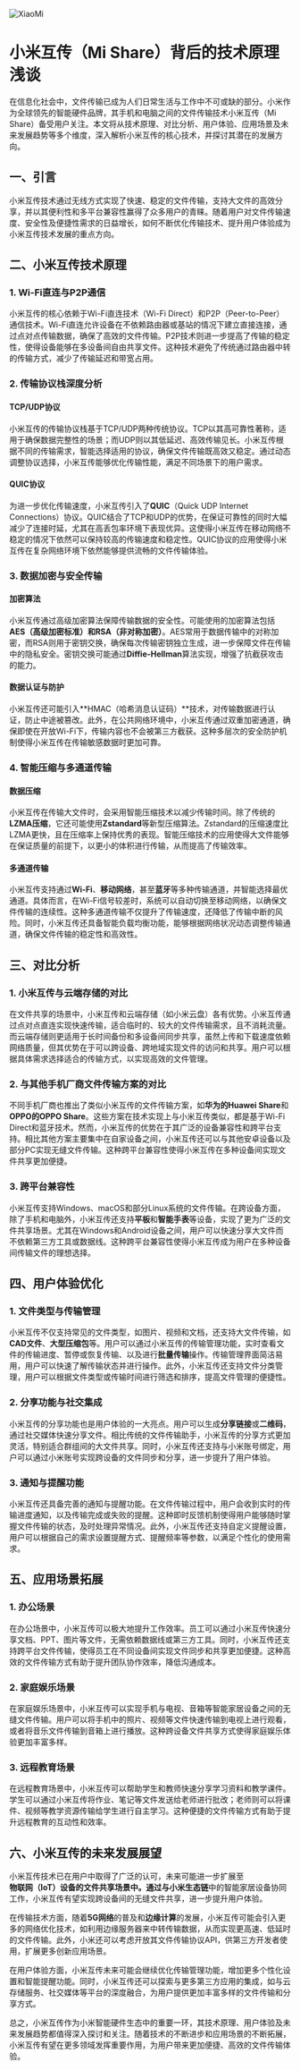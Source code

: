 ![XiaoMi](Base/XiaoMi/XiaoMi.png)
# 小米互传（Mi Share）背后的技术原理浅谈

在信息化社会中，文件传输已成为人们日常生活与工作中不可或缺的部分。小米作为全球领先的智能硬件品牌，其手机和电脑之间的文件传输技术小米互传（Mi Share）备受用户关注。本文将从技术原理、对比分析、用户体验、应用场景及未来发展趋势等多个维度，深入解析小米互传的核心技术，并探讨其潜在的发展方向。

## 一、引言

小米互传技术通过无线方式实现了快速、稳定的文件传输，支持大文件的高效分享，并以其便利性和多平台兼容性赢得了众多用户的青睐。随着用户对文件传输速度、安全性及便捷性需求的日益增长，如何不断优化传输技术、提升用户体验成为小米互传技术发展的重点方向。

## 二、小米互传技术原理

### 1. Wi-Fi直连与P2P通信

小米互传的核心依赖于Wi-Fi直连技术（Wi-Fi Direct）和P2P（Peer-to-Peer）通信技术。Wi-Fi直连允许设备在不依赖路由器或基站的情况下建立直接连接，通过点对点传输数据，确保了高效的文件传输。P2P技术则进一步提高了传输的稳定性，使得设备能够在多设备间自由共享文件。这种技术避免了传统通过路由器中转的传输方式，减少了传输延迟和带宽占用。

### 2. 传输协议栈深度分析

#### TCP/UDP协议

小米互传的传输协议栈基于TCP/UDP两种传统协议。TCP以其高可靠性著称，适用于确保数据完整性的场景；而UDP则以其低延迟、高效传输见长。小米互传根据不同的传输需求，智能选择适用的协议，确保文件传输既高效又稳定。通过动态调整协议选择，小米互传能够优化传输性能，满足不同场景下的用户需求。

#### QUIC协议

为进一步优化传输速度，小米互传引入了**QUIC**（Quick UDP Internet Connections）协议。QUIC结合了TCP和UDP的优势，在保证可靠性的同时大幅减少了连接时延，尤其在高丢包率环境下表现优异。这使得小米互传在移动网络不稳定的情况下依然可以保持较高的传输速度和稳定性。QUIC协议的应用使得小米互传在复杂网络环境下依然能够提供流畅的文件传输体验。

### 3. 数据加密与安全传输

#### 加密算法

小米互传通过高级加密算法保障传输数据的安全性。可能使用的加密算法包括**AES（高级加密标准）**和**RSA（非对称加密）**。AES常用于数据传输中的对称加密，而RSA则用于密钥交换，确保每次传输密钥独立生成，进一步保障文件在传输中的隐私安全。密钥交换可能通过**Diffie-Hellman**算法实现，增强了抗截获攻击的能力。

#### 数据认证与防护

小米互传还可能引入**HMAC（哈希消息认证码）**技术，对传输数据进行认证，防止中途被篡改。此外，在公共网络环境中，小米互传通过双重加密通道，确保即使在开放Wi-Fi下，传输内容也不会被第三方截获。这种多层次的安全防护机制使得小米互传在传输敏感数据时更加可靠。

### 4. 智能压缩与多通道传输

#### 数据压缩

小米互传在传输大文件时，会采用智能压缩技术以减少传输时间。除了传统的**LZMA压缩**，它还可能使用**Zstandard**等新型压缩算法。Zstandard的压缩速度比LZMA更快，且在压缩率上保持优秀的表现。智能压缩技术的应用使得大文件能够在保证质量的前提下，以更小的体积进行传输，从而提高了传输效率。

#### 多通道传输

小米互传支持通过**Wi-Fi**、**移动网络**，甚至**蓝牙**等多种传输通道，并智能选择最优通道。具体而言，在Wi-Fi信号较差时，系统可以自动切换至移动网络，以确保文件传输的连续性。这种多通道传输不仅提升了传输速度，还降低了传输中断的风险。同时，小米互传还具备智能负载均衡功能，能够根据网络状况动态调整传输通道，确保文件传输的稳定性和高效性。

## 三、对比分析

### 1. 小米互传与云端存储的对比

在文件共享的场景中，小米互传和云端存储（如小米云盘）各有优势。小米互传通过点对点直连实现快速传输，适合临时的、较大的文件传输需求，且不消耗流量。而云端存储则更适用于长时间备份和多设备间同步共享，虽然上传和下载速度依赖网络质量，但其优势在于可以跨设备、跨地域实现文件的访问和共享。用户可以根据具体需求选择适合的传输方式，以实现高效的文件管理。

### 2. 与其他手机厂商文件传输方案的对比

不同手机厂商也推出了类似小米互传的文件传输方案，如**华为的Huawei Share**和**OPPO的OPPO Share**。这些方案在技术实现上与小米互传类似，都是基于Wi-Fi Direct和蓝牙技术。然而，小米互传的优势在于其广泛的设备兼容性和跨平台支持。相比其他方案主要集中在自家设备之间，小米互传还可以与其他安卓设备以及部分PC实现无缝文件传输。这种跨平台兼容性使得小米互传在多种设备间实现文件共享更加便捷。

### 3. 跨平台兼容性

小米互传支持Windows、macOS和部分Linux系统的文件传输。在跨设备方面，除了手机和电脑外，小米互传还支持**平板**和**智能手表**等设备，实现了更为广泛的文件共享场景。尤其在Windows和Android设备之间，用户可以快速分享大文件而不依赖第三方工具或数据线。这种跨平台兼容性使得小米互传成为用户在多种设备间传输文件的理想选择。

## 四、用户体验优化

### 1. 文件类型与传输管理

小米互传不仅支持常见的文件类型，如图片、视频和文档，还支持大文件传输，如**CAD文件**、**大型压缩包**等。用户可以通过小米互传的传输管理功能，实时查看文件的传输进度、暂停或恢复传输、以及进行**批量传输**操作。传输管理界面简洁易用，用户可以快速了解传输状态并进行操作。此外，小米互传还支持文件分类管理，用户可以根据文件类型或传输时间进行筛选和排序，提高文件管理的便捷性。

### 2. 分享功能与社交集成

小米互传的分享功能也是用户体验的一大亮点。用户可以生成**分享链接**或**二维码**，通过社交媒体快速分享文件。相比传统的文件传输助手，小米互传的分享方式更加灵活，特别适合群组间的大文件共享。同时，小米互传还支持与小米账号绑定，用户可以通过小米账号实现跨设备的文件同步和分享，进一步提升了用户体验。

### 3. 通知与提醒功能

小米互传还具备完善的通知与提醒功能。在文件传输过程中，用户会收到实时的传输进度通知，以及传输完成或失败的提醒。这种即时反馈机制使得用户能够随时掌握文件传输的状态，及时处理异常情况。此外，小米互传还支持自定义提醒设置，用户可以根据自己的需求设置提醒方式、提醒频率等参数，以满足个性化的使用需求。

## 五、应用场景拓展

### 1. 办公场景

在办公场景中，小米互传可以极大地提升工作效率。员工可以通过小米互传快速分享文档、PPT、图片等文件，无需依赖数据线或第三方工具。同时，小米互传还支持跨平台文件传输，使得员工在不同设备间实现文件同步和共享更加便捷。这种高效的文件传输方式有助于提升团队协作效率，降低沟通成本。

### 2. 家庭娱乐场景

在家庭娱乐场景中，小米互传可以实现手机与电视、音箱等智能家居设备之间的无缝文件传输。用户可以将手机中的照片、视频等文件快速传输到电视上进行观看，或者将音乐文件传输到音箱上进行播放。这种跨设备文件共享方式使得家庭娱乐体验更加丰富多样。

### 3. 远程教育场景

在远程教育场景中，小米互传可以帮助学生和教师快速分享学习资料和教学课件。学生可以通过小米互传将作业、笔记等文件发送给老师进行批改；老师则可以将课件、视频等教学资源传输给学生进行自主学习。这种便捷的文件传输方式有助于提升远程教育的互动性和效率。

## 六、小米互传的未来发展展望

小米互传技术已在用户中取得了广泛的认可，未来可能进一步扩展至**物联网（IoT）**设备的文件共享场景中。通过与**小米生态链**中的智能家居设备协同工作，小米互传有望实现跨设备间的无缝文件共享，进一步提升用户体验。

在传输技术方面，随着**5G网络**的普及和**边缘计算**的发展，小米互传可能会引入更多的网络优化技术，如利用边缘服务器来中转传输数据，从而实现更高速、低延时的文件传输。此外，小米还可以考虑开放其文件传输协议API，供第三方开发者使用，扩展更多创新应用场景。

在用户体验方面，小米互传未来可能会继续优化传输管理功能，增加更多个性化设置和智能提醒功能。同时，小米互传还可以探索与更多第三方应用的集成，如与云存储服务、社交媒体等平台的深度融合，为用户提供更加丰富多样的文件传输和分享方式。

总之，小米互传作为小米智能硬件生态中的重要一环，其技术原理、用户体验及未来发展趋势都值得深入探讨和关注。随着技术的不断进步和应用场景的不断拓展，小米互传有望在更多领域发挥重要作用，为用户带来更加便捷、高效的文件传输体验。
